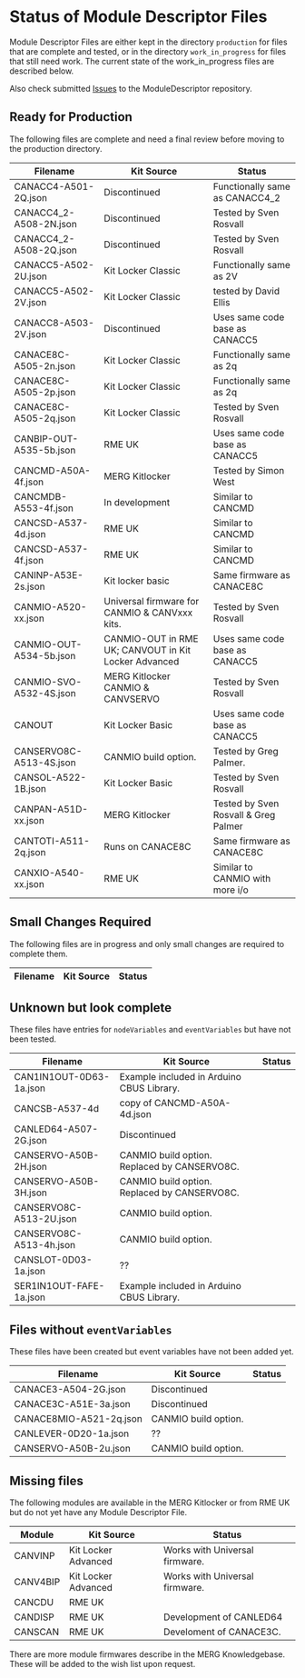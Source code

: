 # Status of Module Descriptor Files
Module Descriptor Files are either kept in the directory ```production```
for files that are complete and tested, or in the directory ```work_in_progress```
for files that still need work.
The current state of the work_in_progress files are described below.

Also check submitted [Issues](https://github.com/david284/ModuleDescriptor/issues)
to the ModuleDescriptor repository.

## Ready for Production
The following files are complete and need a final review before moving to
the production directory.

| Filename                | Kit Source                                           | Status                               |
|-------------------------|------------------------------------------------------|--------------------------------------|
| CANACC4-A501-2Q.json    | Discontinued                                         | Functionally same as CANACC4_2       |
| CANACC4_2-A508-2N.json  | Discontinued                                         | Tested by Sven Rosvall               |
| CANACC4_2-A508-2Q.json  | Discontinued                                         | Tested by Sven Rosvall               |
| CANACC5-A502-2U.json    | Kit Locker Classic                                   | Functionally same as 2V              |
| CANACC5-A502-2V.json    | Kit Locker Classic                                   | tested by David Ellis                |
| CANACC8-A503-2V.json    | Discontinued                                         | Uses same code base as CANACC5       |
| CANACE8C-A505-2n.json   | Kit Locker Classic                                   | Functionally same as 2q              |
| CANACE8C-A505-2p.json   | Kit Locker Classic                                   | Functionally same as 2q              |
| CANACE8C-A505-2q.json   | Kit Locker Classic                                   | Tested by Sven Rosvall               |
| CANBIP-OUT-A535-5b.json | RME UK                                               | Uses same code base as CANACC5       |
| CANCMD-A50A-4f.json     | MERG Kitlocker                                       | Tested by Simon West                 |
| CANCMDB-A553-4f.json    | In development                                       | Similar to CANCMD                    |
| CANCSD-A537-4d.json     | RME UK                                               | Similar to CANCMD                    |
| CANCSD-A537-4f.json     | RME UK                                               | Similar to CANCMD                    |
| CANINP-A53E-2s.json     | Kit locker basic                                     | Same firmware as CANACE8C            |
| CANMIO-A520-xx.json     | Universal firmware for CANMIO & CANVxxx kits.        | Tested by Sven Rosvall               |
| CANMIO-OUT-A534-5b.json | CANMIO-OUT in RME UK; CANVOUT in Kit Locker Advanced | Uses same code base as CANACC5       |
| CANMIO-SVO-A532-4S.json | MERG Kitlocker CANMIO & CANVSERVO                    | Tested by Sven Rosvall               |
| CANOUT                  | Kit Locker Basic                                     | Uses same code base as CANACC5       | 
| CANSERVO8C-A513-4S.json | CANMIO build option.                                 | Tested by Greg Palmer.               |
| CANSOL-A522-1B.json     | Kit Locker Basic                                     | Tested by Sven Rosvall               | 
| CANPAN-A51D-xx.json     | MERG Kitlocker                                       | Tested by Sven Rosvall & Greg Palmer |
| CANTOTI-A511-2q.json    | Runs on CANACE8C                                     | Same firmware as CANACE8C            |
| CANXIO-A540-xx.json     | RME UK                                               | Similar to CANMIO with more i/o      |

## Small Changes Required
The following files are in progress and only small changes are required
to complete them.

| Filename            | Kit Source                                    | Status                                               |
|---------------------|-----------------------------------------------|------------------------------------------------------|

## Unknown but look complete
These files have entries for ```nodeVariables``` and ```eventVariables```
but have not been tested.

| Filename                | Kit Source                                   | Status                 |
|-------------------------|----------------------------------------------|------------------------|
| CAN1IN1OUT-0D63-1a.json | Example included in Arduino CBUS Library.    | |
| CANCSB-A537-4d          | copy of CANCMD-A50A-4d.json                  | |
| CANLED64-A507-2G.json   | Discontinued                                 | |
| CANSERVO-A50B-2H.json   | CANMIO build option. Replaced by CANSERVO8C. | |
| CANSERVO-A50B-3H.json   | CANMIO build option. Replaced by CANSERVO8C. | |
| CANSERVO8C-A513-2U.json | CANMIO build option.                         | |
| CANSERVO8C-A513-4h.json | CANMIO build option.                         | |            
| CANSLOT-0D03-1a.json    | ??                                           | |
| SER1IN1OUT-FAFE-1a.json | Example included in Arduino CBUS Library.    | |

## Files without ```eventVariables```
These files have been created but event variables have not been added yet.

| Filename                | Kit Source                                           | Status                 |
|-------------------------|------------------------------------------------------|------------------------|
| CANACE3-A504-2G.json    | Discontinued                                         | |
| CANACE3C-A51E-3a.json   | Discontinued                                         | |
| CANACE8MIO-A521-2q.json | CANMIO build option.                                 | |
| CANLEVER-0D20-1a.json   | ??                                                   | |
| CANSERVO-A50B-2u.json   | CANMIO build option.                                 | |

## Missing files
The following modules are available in the MERG Kitlocker or from RME UK but 
do not yet have any Module Descriptor File.

| Module   | Kit Source          | Status                         |
|----------|---------------------|--------------------------------|
| CANVINP  | Kit Locker Advanced | Works with Universal firmware. | 
| CANV4BIP | Kit Locker Advanced | Works with Universal firmware. |
| CANCDU   | RME UK              |                                |
| CANDISP  | RME UK              | Development of CANLED64        |
| CANSCAN  | RME UK              | Develoment of CANACE3C.        |

There are more module firmwares describe in the MERG Knowledgebase.
These will be added to the wish list upon request.
